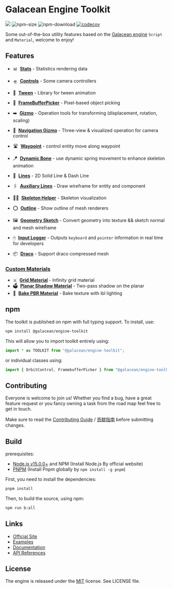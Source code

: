 # Galacean Engine Toolkit

<a href="https://www.npmjs.com/package/oasis-engine-toolkit"><img src="https://img.shields.io/npm/v/oasis-engine-toolkit"/></a> ![npm-size](https://img.shields.io/bundlephobia/minzip/oasis-engine-toolkit) ![npm-download](https://img.shields.io/npm/dm/oasis-engine-toolkit) [![codecov](https://codecov.io/gh/oasis-engine/engine/branch/main/graph/badge.svg?token=KR2UBKE3OX)](https://codecov.io/gh/oasis-engine/engine-toolkit)

Some out-of-the-box utility features based on the [Galacean engine](https://github.com/galacean/engine) `Script` and `Material`, welcome to enjoy!

## Features
- 📊 &nbsp;**[Stats](packages/stats)** - Statistics rendering data

- 🛸 &nbsp;**[Controls](packages/controls)** - Some camera controllers
- 🎥 &nbsp;**[Tween](packages/tween)** - Library for tween animation
- 🫧 &nbsp;**[FrameBufferPicker](packages/framebuffer-picker)** - Pixel-based object picking
- ➡️ &nbsp;**[Gizmo](packages/gizmo)** - Operation tools for transforming (displacement, rotation, scaling)
- 🧭 &nbsp;**[Navigation Gizmo](packages/navigation-gizmo)** - Three-view & visualized operation for camera control
- 🛣 &nbsp;**[Waypoint](packages/way-point)** - control entity move along waypoint
- 🪁 &nbsp;**[Dynamic Bone](packages/dynamic-bone)** - use dynamic spring movement to enhance skeleton animation

- 📐 &nbsp;**[Lines](packages/lines)** - 2D Solid Line & Dash Line
- 🖇 &nbsp;**[Auxiliary Lines](packages/auxiliary-lines)** - Draw wireframe for entity and component
- 🧍🏼 &nbsp;**[Skeleton Helper](packages/skeleton-viewer)** - Skeleton visualization
- ⭕️ &nbsp;**[Outline](packages/outline)** - Show outline of mesh renderers
- 🖼 &nbsp;**[Geometry Sketch](packages/geometry-sketch)** - Convert geometry into texture && sketch normal and mesh wireframe
- 🖱 &nbsp;**[Input Logger](packages/input-logger)** - Outputs `keyboard` and `pointer` information in real time for developers
- 📦 &nbsp;**[Draco](packages/draco)** - Support draco compressed mesh


### [Custom Materials](packages/custom-material)

- ⚔️ &nbsp;**[Grid Material](packages/custom-material/src/grid)** - Infinity grid material
- 🗳 &nbsp;**[Planar Shadow Material](packages/custom-material/src/planar-shadow)** - Two-pass shadow on the planar
- 🍞 &nbsp;**[Bake PBR Material](packages/custom-material/src/bake-pbr)** - Bake texture with ibl lighting

## npm

The toolkit is published on npm with full typing support. To install, use:

```sh
npm install @galacean/engine-toolkit
```

This will allow you to import toolkit entirely using:

```javascript
import * as TOOLKIT from "@galacean/engine-toolkit";
```

or individual classes using:

```javascript
import { OrbitControl, FramebufferPicker } from "@galacean/engine-toolkit";
```

## Contributing

Everyone is welcome to join us! Whether you find a bug, have a great feature request or you fancy owning a task from the road map feel free to get in touch.

Make sure to read the [Contributing Guide](.github/HOW_TO_CONTRIBUTE.md) / [贡献指南](https://github.com/galacean/engine/wiki/%E5%A6%82%E4%BD%95%E4%B8%8E%E6%88%91%E4%BB%AC%E5%85%B1%E5%BB%BA-Oasis-%E5%BC%80%E6%BA%90%E4%BA%92%E5%8A%A8%E5%BC%95%E6%93%8E) before submitting changes.

## Build

prerequisites:

- [Node.js v15.0.0+](https://nodejs.org/en/) and NPM (Install Node.js By official website)
- [PNPM](https://pnpm.io/) (Install Pnpm globally by `npm install -g pnpm`)

First, you need to install the dependencies:

```sh
pnpm install
```

Then, to build the source, using npm:

```sh
npm run b:all
```

## Links

- [Official Site](https://oasisengine.cn)
- [Examples](https://oasisengine.cn/#/examples/latest/skeleton-viewer)
- [Documentation](https://oasisengine.cn/#/docs/latest/cn/install)
- [API References](https://oasisengine.cn/#/api/latest/core)

## License

The engine is released under the [MIT](https://opensource.org/licenses/MIT) license. See LICENSE file.
